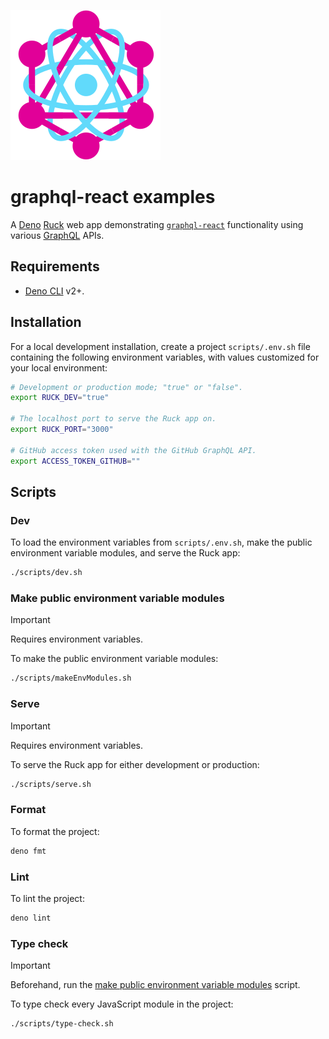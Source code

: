 ![graphql-react logo](./public/graphql-react-logo.svg)

# graphql-react examples

A [Deno](https://deno.land) [Ruck](https://ruck.tech) web app demonstrating
[`graphql-react`](https://github.com/jaydenseric/graphql-react) functionality
using various [GraphQL](https://graphql.org) APIs.

## Requirements

- [Deno CLI](https://deno.land/#installation) v2+.

## Installation

For a local development installation, create a project `scripts/.env.sh` file
containing the following environment variables, with values customized for your
local environment:

```sh
# Development or production mode; "true" or "false".
export RUCK_DEV="true"

# The localhost port to serve the Ruck app on.
export RUCK_PORT="3000"

# GitHub access token used with the GitHub GraphQL API.
export ACCESS_TOKEN_GITHUB=""
```

## Scripts

### Dev

To load the environment variables from `scripts/.env.sh`, make the public
environment variable modules, and serve the Ruck app:

```sh
./scripts/dev.sh
```

### Make public environment variable modules

> [!IMPORTANT]
>
> Requires environment variables.

To make the public environment variable modules:

```sh
./scripts/makeEnvModules.sh
```

### Serve

> [!IMPORTANT]
>
> Requires environment variables.

To serve the Ruck app for either development or production:

```sh
./scripts/serve.sh
```

### Format

To format the project:

```sh
deno fmt
```

### Lint

To lint the project:

```sh
deno lint
```

### Type check

> [!IMPORTANT]
>
> Beforehand, run the
> [make public environment variable modules](#make-public-environment-variable-modules)
> script.

To type check every JavaScript module in the project:

```sh
./scripts/type-check.sh
```
